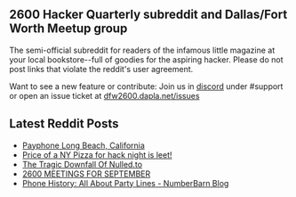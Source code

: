 ## 2600 Hacker Quarterly subreddit and Dallas/Fort Worth Meetup group
The semi-official subreddit for readers of the infamous little magazine at your local bookstore--full of goodies for the aspiring hacker. Please do not post links that violate the reddit's user agreement.

Want to see a new feature or contribute: 
Join us in [discord](https://dfw2600.dapla.net/chat) under #support or open an issue ticket at [dfw2600.dapla.net/issues](https://dfw2600.dapla.net/issues)

## Latest Reddit Posts
<!-- BLOG-POST-LIST:START -->
- [Payphone Long Beach, California](https://www.reddit.com/r/2600/comments/1ffl6e3/payphone_long_beach_california/)
- [Price of a NY Pizza for hack night is leet!](https://www.reddit.com/r/2600/comments/1fca9ta/price_of_a_ny_pizza_for_hack_night_is_leet/)
- [The Tragic Downfall Of Nulled.to](https://www.reddit.com/r/2600/comments/1fc1yt0/the_tragic_downfall_of_nulledto/)
- [2600 MEETINGS FOR SEPTEMBER](https://www.reddit.com/r/2600/comments/1fajaa2/2600_meetings_for_september/)
- [Phone History: All About Party Lines - NumberBarn Blog](https://www.reddit.com/r/2600/comments/1faj94l/phone_history_all_about_party_lines_numberbarn/)
<!-- BLOG-POST-LIST:END -->
